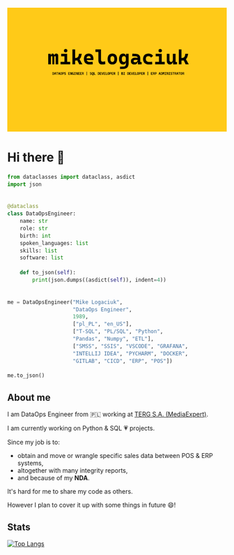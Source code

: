 ![mikelogaciuk](./img/homescreen.png)

# Hi there 👋

```py
from dataclasses import dataclass, asdict
import json


@dataclass
class DataOpsEngineer:
    name: str
    role: str
    birth: int
    spoken_languages: list
    skills: list
    software: list

    def to_json(self):
        print(json.dumps((asdict(self)), indent=4))


me = DataOpsEngineer("Mike Logaciuk",
                     "DataOps Engineer",
                     1989,
                     ["pl_PL", "en_US"],
                     ["T-SQL", "PL/SQL", "Python",
                     "Pandas", "Numpy", "ETL"],
                     ["SMSS", "SSIS", "VSCODE", "GRAFANA",
                     "INTELLIJ IDEA", "PYCHARM", "DOCKER",
                     "GITLAB", "CICD", "ERP", "POS"])

me.to_json()
```

## About me

I am DataOps Engineer from :poland: working at [TERG S.A. (MediaExpert)](https://mediaexpert.pl).

I am currently working on Python & SQL :heartpulse: projects.

Since my job is to:
- obtain and move or wrangle specific sales data between POS & ERP systems,
- altogether with many integrity reports,
- and because of my **NDA**.

It's hard for me to share my code as others.

However I plan to cover it up with some things in future :smile:!

## Stats

[![Top Langs](https://github-readme-stats.vercel.app/api/top-langs/?username=mikelogaciuk&layout=compact)](https://github.com/anuraghazra/github-readme-stats)
